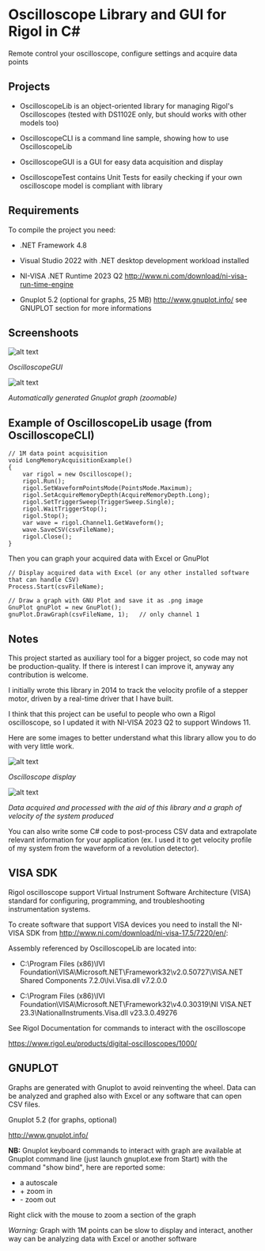 # Oscilloscope Library and GUI for Rigol in C#

Remote control your oscilloscope, configure settings and acquire data points


## Projects

- OscilloscopeLib is an object-oriented library for managing Rigol's Oscilloscopes (tested with DS1102E only, but should works with other models too)

- OscilloscopeCLI is a command line sample, showing how to use OscilloscopeLib

- OscilloscopeGUI is a GUI for easy data acquisition and display

- OscilloscopeTest contains Unit Tests for easily checking if your own oscilloscope model is compliant with library


## Requirements

To compile the project you need:

- .NET Framework 4.8

- Visual Studio 2022 with .NET desktop development workload installed

- NI-VISA .NET Runtime 2023 Q2 http://www.ni.com/download/ni-visa-run-time-engine

- Gnuplot 5.2 (optional for graphs, 25 MB) http://www.gnuplot.info/ see GNUPLOT section for more informations


## Screenshoots

![alt text](https://raw.githubusercontent.com/electro-logic/Oscilloscope/master/Docs/gui.png)

*OscilloscopeGUI*

![alt text](https://raw.githubusercontent.com/electro-logic/Oscilloscope/master/Docs/gnuplot.png)

*Automatically generated Gnuplot graph (zoomable)*


## Example of OscilloscopeLib usage (from OscilloscopeCLI)

```
// 1M data point acquisition
void LongMemoryAcquisitionExample()
{
    var rigol = new Oscilloscope();
    rigol.Run();
    rigol.SetWaveformPointsMode(PointsMode.Maximum);
    rigol.SetAcquireMemoryDepth(AcquireMemoryDepth.Long);
    rigol.SetTriggerSweep(TriggerSweep.Single);
    rigol.WaitTriggerStop();
    rigol.Stop();
    var wave = rigol.Channel1.GetWaveform();
    wave.SaveCSV(csvFileName);
    rigol.Close();
}
```

Then you can graph your acquired data with Excel or GnuPlot

```
// Display acquired data with Excel (or any other installed software that can handle CSV)
Process.Start(csvFileName);

// Draw a graph with GNU Plot and save it as .png image
GnuPlot gnuPlot = new GnuPlot();
gnuPlot.DrawGraph(csvFileName, 1);   // only channel 1
```


## Notes

This project started as auxiliary tool for a bigger project, so code may not be production-quality. If there is interest I can improve it, anyway any contribution is welcome.

I initially wrote this library in 2014 to track the velocity profile of a stepper motor, driven by a real-time driver that I have built.

I think that this project can be useful to people who own a Rigol oscilloscope, so I updated it with NI-VISA 2023 Q2 to support Windows 11.


Here are some images to better understand what this library allow you to do with very little work.


![alt text](https://raw.githubusercontent.com/electro-logic/Oscilloscope/master/Docs/oscilloscope.png)

*Oscilloscope display*


![alt text](https://raw.githubusercontent.com/electro-logic/Oscilloscope/master/Docs/speed_graph.png)

*Data acquired and processed with the aid of this library and a graph of velocity of the system produced*


You can also write some C# code to post-process CSV data and extrapolate relevant information for your application (ex. I used it to get velocity profile of my system from the waveform of a revolution detector).


## VISA SDK

Rigol oscilloscope support Virtual Instrument Software Architecture (VISA) standard for configuring, programming, and troubleshooting instrumentation systems. 

To create software that support VISA devices you need to install the NI-VISA SDK from http://www.ni.com/download/ni-visa-17.5/7220/en/:


Assembly referenced by OscilloscopeLib are located into:

- C:\Program Files (x86)\IVI Foundation\VISA\Microsoft.NET\Framework32\v2.0.50727\VISA.NET Shared Components 7.2.0\Ivi.Visa.dll     v7.2.0.0

- C:\Program Files (x86)\IVI Foundation\VISA\Microsoft.NET\Framework32\v4.0.30319\NI VISA.NET 23.3\NationalInstruments.Visa.dll     v23.3.0.49276


See Rigol Documentation for commands to interact with the oscilloscope

https://www.rigol.eu/products/digital-oscilloscopes/1000/


## GNUPLOT

Graphs are generated with Gnuplot to avoid reinventing the wheel. Data can be analyzed and graphed also with Excel or any software that can open CSV files.

Gnuplot 5.2 (for graphs, optional)

http://www.gnuplot.info/

**NB:** Gnuplot keyboard commands to interact with graph are available at Gnuplot command line (just launch gnuplot.exe from Start) with the command "show bind", here are reported some:

- a		autoscale
- \+	zoom in
- \-	zoom out

Right click with the mouse to zoom a section of the graph

*Warning:* Graph with 1M points can be slow to display and interact, another way can be analyzing data with Excel or another software